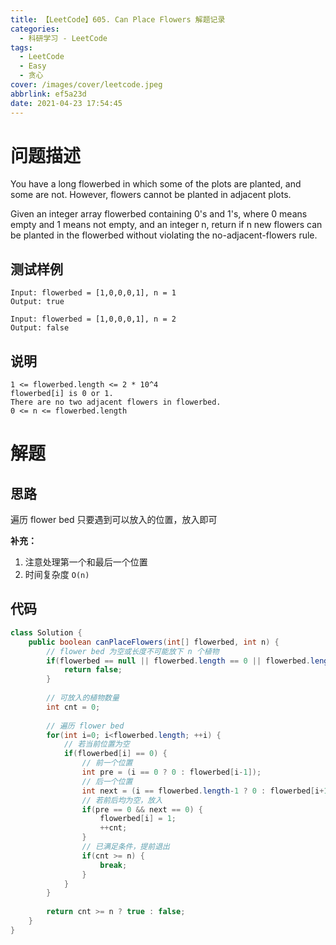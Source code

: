 ```yaml
---
title: 【LeetCode】605. Can Place Flowers 解题记录
categories:
  - 科研学习 - LeetCode
tags:
  - LeetCode
  - Easy
  - 贪心
cover: /images/cover/leetcode.jpeg
abbrlink: ef5a23d
date: 2021-04-23 17:54:45
---
```


# 问题描述

You have a long flowerbed in which some of the plots are planted, and some are not. However, flowers cannot be planted in adjacent plots.

Given an integer array flowerbed containing 0's and 1's, where 0 means empty and 1 means not empty, and an integer n, return if n new flowers can be planted in the flowerbed without violating the no-adjacent-flowers rule.

## 测试样例

```
Input: flowerbed = [1,0,0,0,1], n = 1
Output: true
```

```
Input: flowerbed = [1,0,0,0,1], n = 2
Output: false
```

## 说明

```
1 <= flowerbed.length <= 2 * 10^4
flowerbed[i] is 0 or 1.
There are no two adjacent flowers in flowerbed.
0 <= n <= flowerbed.length
```

# 解题

## 思路

遍历 flower bed 只要遇到可以放入的位置，放入即可

**补充：**

1. 注意处理第一个和最后一个位置
1. 时间复杂度 `O(n)`

## 代码

```java
class Solution {
    public boolean canPlaceFlowers(int[] flowerbed, int n) {
        // flower bed 为空或长度不可能放下 n 个植物
        if(flowerbed == null || flowerbed.length == 0 || flowerbed.length < n / 2) {
            return false;
        }
        
        // 可放入的植物数量
        int cnt = 0;
        
        // 遍历 flower bed
        for(int i=0; i<flowerbed.length; ++i) {
            // 若当前位置为空
            if(flowerbed[i] == 0) {
                // 前一个位置
                int pre = (i == 0 ? 0 : flowerbed[i-1]);
                // 后一个位置
                int next = (i == flowerbed.length-1 ? 0 : flowerbed[i+1]);
                // 若前后均为空，放入
                if(pre == 0 && next == 0) {
                    flowerbed[i] = 1;
                    ++cnt;
                }
                // 已满足条件，提前退出
                if(cnt >= n) {
                    break;
                }
            }
        }
        
        return cnt >= n ? true : false;
    }
}
```